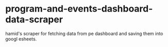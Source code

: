 # program-and-events-dashboard-data-scraper
hamid's scraper for fetching data from pe  dashboard and saving them into googl esheets.
